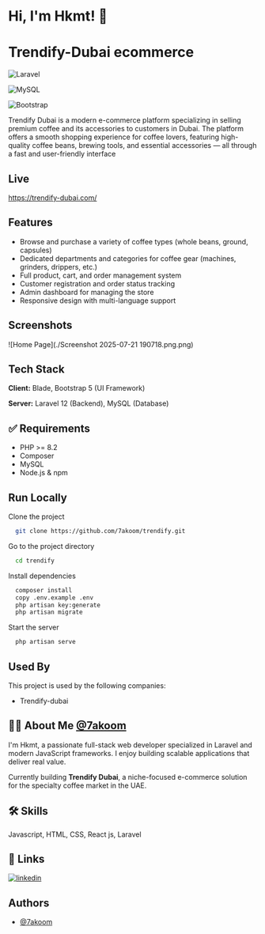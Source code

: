 
# Hi, I'm Hkmt! 👋


# Trendify-Dubai ecommerce

![Laravel](https://img.shields.io/badge/Laravel-12-red?style=for-the-badge&logo=laravel)

![MySQL](https://img.shields.io/badge/Database-MySQL-blue?style=for-the-badge&logo=mysql)

![Bootstrap](https://img.shields.io/badge/UI-Bootstrap_5-purple?style=for-the-badge&logo=bootstrap)

Trendify Dubai is a modern e-commerce platform specializing in selling premium coffee and its accessories to customers in Dubai. The platform offers a smooth shopping experience for coffee lovers, featuring high-quality coffee beans, brewing tools, and essential accessories — all through a fast and user-friendly interface


## Live

https://trendify-dubai.com/


## Features

- Browse and purchase a variety of coffee types (whole beans, ground, capsules)
- Dedicated departments and categories for coffee gear (machines, grinders, drippers, etc.)
- Full product, cart, and order management system
- Customer registration and order status tracking
- Admin dashboard for managing the store
- Responsive design with multi-language support


## Screenshots

![Home Page](./Screenshot 2025-07-21 190718.png.png)


## Tech Stack

**Client:** Blade, Bootstrap 5 (UI Framework)

**Server:** Laravel 12 (Backend), MySQL (Database)


## ✅ Requirements

- PHP >= 8.2
- Composer
- MySQL
- Node.js & npm 



## Run Locally

Clone the project

```bash
  git clone https://github.com/7akoom/trendify.git
```

Go to the project directory

```bash
  cd trendify
```

Install dependencies

```bash
  composer install
  copy .env.example .env
  php artisan key:generate
  php artisan migrate

```

Start the server

```bash
  php artisan serve
```


## Used By

This project is used by the following companies:

- Trendify-dubai


## 👨‍💻 About Me [@7akoom](https://www.github.com/7akoom)
I'm Hkmt, a passionate full-stack web developer specialized in Laravel and modern JavaScript frameworks. I enjoy building scalable applications that deliver real value.

Currently building **Trendify Dubai**, a niche-focused e-commerce solution for the specialty coffee market in the UAE.



## 🛠 Skills
Javascript, HTML, CSS, React js, Laravel


## 🔗 Links
[![linkedin](https://img.shields.io/badge/linkedin-0A66C2?style=for-the-badge&logo=linkedin&logoColor=white)](https://www.linkedin.com/in/hkmt-ali/)


## Authors

- [@7akoom](https://www.github.com/7akoom)


